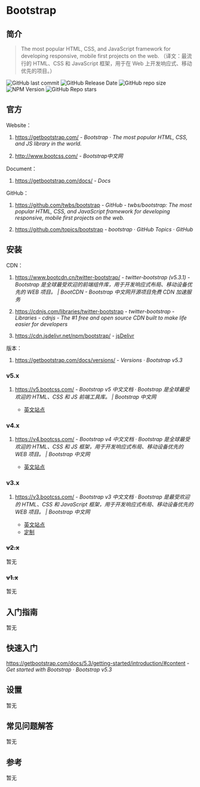 # Bootstrap

## 简介

> The most popular HTML, CSS, and JavaScript framework for developing responsive, mobile first projects on the web. （译文：最流行的 HTML、CSS 和 JavaScript 框架，用于在 Web 上开发响应式、移动优先的项目。）

![GitHub last commit](https://img.shields.io/github/last-commit/twbs/bootstrap?logo=github)
![GitHub Release Date](https://img.shields.io/github/release-date/twbs/bootstrap?logo=github)
![GitHub repo size](https://img.shields.io/github/repo-size/twbs/bootstrap?logo=github)
![NPM Version](https://img.shields.io/npm/v/bootstrap?logo=npm)
![GitHub Repo stars](https://img.shields.io/github/stars/twbs/bootstrap?style=social)

## 官方

Website：

1. https://getbootstrap.com/ - *Bootstrap · The most popular HTML, CSS, and JS library in the world.*

2. http://www.bootcss.com/ - *Bootstrap中文网*

Document：

1. https://getbootstrap.com/docs/ - *Docs*

GitHub：

1. https://github.com/twbs/bootstrap - *GitHub - twbs/bootstrap: The most popular HTML, CSS, and JavaScript framework for developing responsive, mobile first projects on the web.*

2. https://github.com/topics/bootstrap - *bootstrap · GitHub Topics · GitHub*

## 安装

CDN：

1. https://www.bootcdn.cn/twitter-bootstrap/ - *twitter-bootstrap (v5.3.1) - Bootstrap 是全球最受欢迎的前端组件库，用于开发响应式布局、移动设备优先的 WEB 项目。 | BootCDN - Bootstrap 中文网开源项目免费 CDN 加速服务*

2. https://cdnjs.com/libraries/twitter-bootstrap - *twitter-bootstrap - Libraries - cdnjs - The #1 free and open source CDN built to make life easier for developers*

3. https://cdn.jsdelivr.net/npm/bootstrap/ - [jsDelivr](https://www.jsdelivr.com/package/npm/bootstrap)

版本：

1. https://getbootstrap.com/docs/versions/ - *Versions · Bootstrap v5.3*

### v5.x

1. https://v5.bootcss.com/ - *Bootstrap v5 中文文档 · Bootstrap 是全球最受欢迎的 HTML、CSS 和 JS 前端工具库。 | Bootstrap 中文网*

    - [英文站点](https://getbootstrap.com/)

### v4.x

1. https://v4.bootcss.com/ - *Bootstrap v4 中文文档 · Bootstrap 是全球最受欢迎的 HTML、CSS 和 JS 框架，用于开发响应式布局、移动设备优先的 WEB 项目。 | Bootstrap 中文网*

    - [英文站点](https://getbootstrap.com/docs/4.6/getting-started/introduction/)

### v3.x

1. https://v3.bootcss.com/ - *Bootstrap v3 中文文档 · Bootstrap 是最受欢迎的 HTML、CSS 和 JavaScript 框架，用于开发响应式布局、移动设备优先的 WEB 项目。 | Bootstrap 中文网*

    - [英文站点](https://getbootstrap.com/docs/3.4/)
    - [定制](https://v3.bootcss.com/customize/)

### ~~v2.x~~

暂无

### ~~v1.x~~

暂无

## 入门指南

暂无


## 快速入门

https://getbootstrap.com/docs/5.3/getting-started/introduction/#content - *Get started with Bootstrap · Bootstrap v5.3*

## 设置

暂无


## 常见问题解答

暂无


## 参考

暂无

